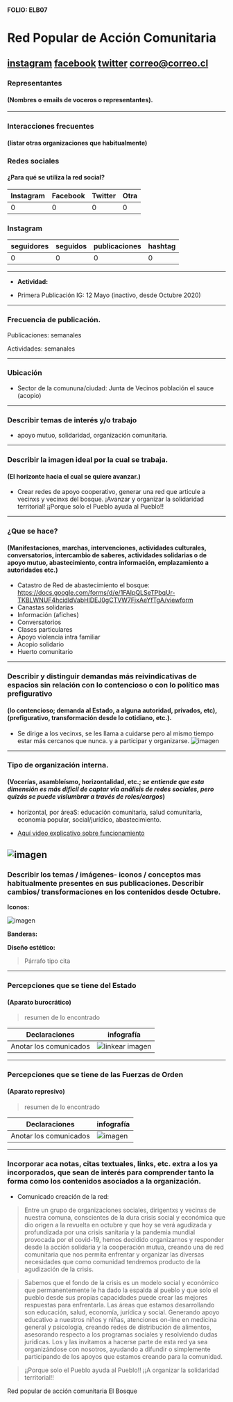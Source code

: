 #### FOLIO: ELB07
# Red Popular de Acción Comunitaria

[instagram](https://www.instagram.com/red.popular.accion.comunitaria/)
[facebook]()
[twitter]()
<correo@correo.cl>
---

### Representantes
#### (Nombres o emails de voceros o representantes).

---
### Interacciones frecuentes
#### (listar otras organizaciones que habitualmente)

### Redes sociales
#### ¿Para qué se utiliza la red social?
| Instagram | Facebook | Twitter | Otra 
|---|---|---|---|
|0|0|0| 0|

### **Instagram**
| seguidores | seguidos | publicaciones | hashtag 
|---|---|---|---|
|0|0|0| 0

---

* **Actividad:**   

* Primera Publicación IG: 12 Mayo (inactivo, desde Octubre 2020)

---
### Frecuencia de publicación.

Publicaciones: semanales

Actividades: semanales

---
### Ubicación
* Sector de la comununa/ciudad: Junta de Vecinos población el sauce (acopio)

---
### Describir temas de interés y/o trabajo
* apoyo mutuo, solidaridad, organización comunitaria. 
---
### Describir la imagen ideal por la cual se trabaja.
#### (El horizonte hacia el cual se quiere avanzar.)
* Crear redes de apoyo cooperativo, generar una red que articule a vecinxs y vecinxs del bosque. ¡Avanzar y organizar la solidaridad territorial! ¡¡Porque solo el Pueblo ayuda al Pueblo!!

---
### ¿Que se hace?
#### (Manifestaciones, marchas, intervenciones, actividades culturales, conversatorios, intercambio de saberes, actividades solidarias o de apoyo mutuo, abastecimiento, contra información, emplazamiento a autoridades etc.)
* Catastro de Red de abastecimiento el bosque: https://docs.google.com/forms/d/e/1FAIpQLSeTPbqUr-TKBLWNUF4hcidldVabHlDEJ0gCTVW7FjxAeYfTgA/viewform 
* Canastas solidarias
* Información (afiches)
* Conversatorios
* Clases particulares
* Apoyo violencia intra familiar
* Acopio solidario
* Huerto comunitario

---
### Describir y distinguir demandas más reivindicativas de espacios sin relación con lo contencioso o con lo político mas prefigurativo
#### (lo contencioso; demanda al Estado, a alguna autoridad, privados, etc), (prefigurativo, transformación desde lo cotidiano, etc.).
* Se dirige a los vecinxs, se les llama a cuidarse pero al mismo tiempo estar más cercanos que nunca. y a participar y organizarse. 
![imagen](puebloayuda.png)
---
### Tipo de organización interna.
#### (Vocerías, asambleísmo, horizontalidad, etc.; *se entiende que esta dimensión es más difícil de captar vía análisis de redes sociales, pero quizás se puede vislumbrar a través de roles/cargos*)
* horizontal, por áreaS: educación comunitaria, salud comunitaria, economía popular, social/jurídico, abastecimiento. 

* [Aquí video explicativo sobre funcionamiento](https://www.instagram.com/p/CAdJSMVFiPd/)

![imagen](redpopular.png)
---
### Describir los temas / imágenes- iconos / conceptos mas habitualmente presentes en sus publicaciones. Describir cambios/ transformaciones en los contenidos desde Octubre.

**Iconos:**

![imagen](logo.png)

**Banderas:**

**Diseño estético:**

> Párrafo tipo cita 

---
### Percepciones que se tiene del Estado
#### (Aparato burocrático)
> resumen de lo encontrado

| Declaraciones | infografía | 
|---|---|
|Anotar los comunicados | ![linkear imagen]() |

---
### Percepciones que se tiene de las Fuerzas de Orden
#### (Aparato represivo)
> resumen de lo encontrado

| Declaraciones | infografía | 
|---|---|
|Anotar los comunicados | ![imagen]() |


---
### Incorporar aca notas, citas textuales, links, etc. extra a los ya incorporados, que sean de interés para comprender tanto la forma como los contenidos asociados a la organización.
* Comunicado creación de la red:
>Entre un grupo de organizaciones sociales, dirigentxs y vecinxs de nuestra comuna, conscientes de la dura crisis social y económica que dio origen a la revuelta en octubre y que hoy se verá agudizada y profundizada por una crisis sanitaria y la pandemia mundial provocada por el covid-19, hemos decidido organizarnos y responder desde la acción solidaria y la cooperación mutua, creando una de red comunitaria que nos permita enfrentar y organizar las diversas necesidades que como comunidad tendremos producto de la agudización de la crisis.

>Sabemos que el fondo de la crisis es un modelo social y económico que permanentemente le ha dado la espalda al pueblo y que solo el pueblo desde sus propias capacidades puede crear las mejores respuestas para enfrentarla. Las áreas que estamos desarrollando son educación, salud, economía, jurídica y social. Generando apoyo educativo a nuestros niños y niñas, atenciones on-line en medicina general y psicología, creando redes de distribución de alimentos, asesorando respecto a los programas sociales y resolviendo dudas jurídicas. Los y las invitamos a hacerse parte de esta red ya sea organizándose con nosotros, ayudando a difundir o simplemente participando de los apoyos que estamos creando para la comunidad.

>¡¡Porque solo el Pueblo ayuda al Pueblo!!
¡¡A organizar la solidaridad territorial!!

Red popular de acción comunitaria El Bosque